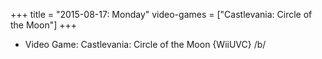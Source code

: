 +++
title = "2015-08-17: Monday"
video-games = ["Castlevania: Circle of the Moon"]
+++


* Video Game: Castlevania: Circle of the Moon {WiiUVC} /b/